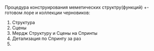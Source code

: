 Процедура конструирования меметических структру(функций)  +- готовом лоре и коллекции черновиков: 
1. Структура
2. Сцены
3. Мердж Структуру и Сцены на Спринты
4. Детализация по Спринту за раз
5. 
